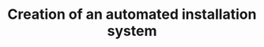 ---
menu:
  sidebar:
    identifier: creacion_de_un_sistema_automatizado_de_instalacion
    name: Creation of an automated installation system
    parent: sistemas
    weight: 0
title: Creation of an automated installation system
---